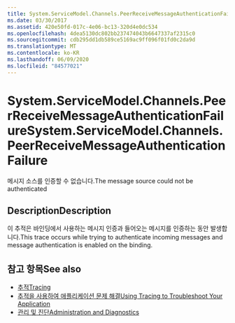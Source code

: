 ```yaml
---
title: System.ServiceModel.Channels.PeerReceiveMessageAuthenticationFailure
ms.date: 03/30/2017
ms.assetid: 420e50fd-017c-4e06-bc13-320d4e0dc534
ms.openlocfilehash: 4dea5130dc802bb237474043b6647337af2315c0
ms.sourcegitcommit: cdb295dd1db589ce5169ac9ff096f01fd0c2da9d
ms.translationtype: MT
ms.contentlocale: ko-KR
ms.lasthandoff: 06/09/2020
ms.locfileid: "84577021"
---
```

# <a name="systemservicemodelchannelspeerreceivemessageauthenticationfailure"></a><span data-ttu-id="1a56e-102">System.ServiceModel.Channels.PeerReceiveMessageAuthenticationFailure</span><span class="sxs-lookup"><span data-stu-id="1a56e-102">System.ServiceModel.Channels.PeerReceiveMessageAuthenticationFailure</span></span>
<span data-ttu-id="1a56e-103">메시지 소스를 인증할 수 없습니다.</span><span class="sxs-lookup"><span data-stu-id="1a56e-103">The message source could not be authenticated</span></span>  
  
## <a name="description"></a><span data-ttu-id="1a56e-104">Description</span><span class="sxs-lookup"><span data-stu-id="1a56e-104">Description</span></span>  
 <span data-ttu-id="1a56e-105">이 추적은 바인딩에서 사용하는 메시지 인증과 들어오는 메시지를 인증하는 동안 발생합니다.</span><span class="sxs-lookup"><span data-stu-id="1a56e-105">This trace occurs while trying to authenticate incoming messages and message authentication is enabled on the binding.</span></span>  
  
## <a name="see-also"></a><span data-ttu-id="1a56e-106">참고 항목</span><span class="sxs-lookup"><span data-stu-id="1a56e-106">See also</span></span>

- [<span data-ttu-id="1a56e-107">추적</span><span class="sxs-lookup"><span data-stu-id="1a56e-107">Tracing</span></span>](index.md)
- [<span data-ttu-id="1a56e-108">추적을 사용하여 애플리케이션 문제 해결</span><span class="sxs-lookup"><span data-stu-id="1a56e-108">Using Tracing to Troubleshoot Your Application</span></span>](using-tracing-to-troubleshoot-your-application.md)
- [<span data-ttu-id="1a56e-109">관리 및 진단</span><span class="sxs-lookup"><span data-stu-id="1a56e-109">Administration and Diagnostics</span></span>](../index.md)
